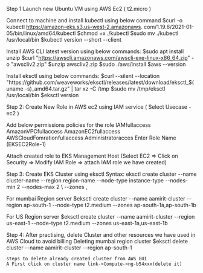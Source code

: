 Step 1:Launch new Ubuntu VM using AWS Ec2 ( t2.micro )

Connect to machine and install kubectl using below command
$curl -o kubectl https://amazon-eks.s3.us-west-2.amazonaws.     	com/1.19.6/2021-01-05/bin/linux/amd64/kubectl
$chmod +x ./kubectl
$sudo mv ./kubectl /usr/local/bin
$kubectl version --short --client


Install AWS CLI latest version using below commands:
$sudo apt install unzip
$curl "https://awscli.amazonaws.com/awscli-exe-linux-x86_64.zip" -o "awscliv2.zip"
$unzip awscliv2.zip
$sudo ./aws/install
$aws --version


Install eksctl using below commands:
$curl --silent --location "https://github.com/weaveworks/eksctl/releases/latest/download/eksctl_$(uname -s)_amd64.tar.gz" | tar xz -C /tmp
$sudo mv /tmp/eksctl /usr/local/bin
$eksctl version


Step 2:
Create New Role in AWS ec2 using IAM service ( Select Usecase - ec2 )

Add below permissions  policies for the role
IAMfullaccess
AmazonVPCfullaccess
AmazonEC2fullaccess
AWSCloudFomrationfullaccess
Administratoracces
Enter Role Name (EKSEC2Role-1)



Attach created role to EKS Management Host 
(Select EC2 => Click on Security => Modify IAM Role => attach IAM role we have created)



Step 3: Create EKS Cluster using eksctl
Syntax:
eksctl create cluster --name cluster-name --region region-name --node-type instance-type --nodes-min 2 --nodes-max 2 \ --zones ,


 For mumbai Region server
 $eksctl create cluster --name aamirit-cluster  --region ap-south-1 --node-type t2.medium  --zones ap-south-1a,ap-south-1b

 For US Region server
 $eksctl create cluster --name aamirit-cluster  --region us-east-1 --node-type t2.medium  --zones us-east-1a,us-east-1b


 Step 4: After  practising, delete Cluster and other resources we have used in AWS Cloud to avoid billing
  Deleting mumbai region cluster
 $eksctl delete cluster --name aamirit-cluster --region ap-south-1

    steps to delete already created cluster from AWS GUI
    A First click on cluster name link->Compute->ng-b54xxx(delete it)    
